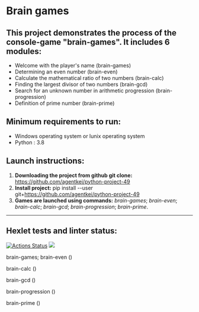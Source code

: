 # **Brain games**
## This project demonstrates the process of the console-game "brain-games". It includes 6 modules:

* Welcome with the player's name (brain-games)
* Determining an even number (brain-even)
* Calculate the mathematical ratio of two numbers (brain-calc)
* Finding the largest divisor of two numbers (brain-gcd)
* Search for an unknown number in arithmetic progression (brain-progression)
* Definition of prime number (brain-prime)


## Minimum requirements to run: 
* Windows operating system or lunix operating system
* Python : 3.8

## Launch instructions:
1) **Downloading the project from github git clone:** https://github.com/agentkei/python-project-49
2) **Install project:** pip install --user git+https://github.com/agentkei/python-project-49 
3) **Games are launched using commands:**  *brain-games*; *brain-even*; *brain-calc*; *brain-gcd*; *brain-progression*; *brain-prime*.
-------
## **Hexlet tests and linter status:**
[![Actions Status](https://github.com/agentkei/python-project-49/workflows/hexlet-check/badge.svg)](https://github.com/agentkei/python-project-49/actions)
<a href="https://codeclimate.com/github/agentkei/python-project-49/maintainability">
<img src="https://api.codeclimate.com/v1/badges/9e13e803cdf37cbb85d5/maintainability" /></a>


brain-games; brain-even (<script id="asciicast-cpsSTIzjW142GwlrDU76yDZWh" src="https://asciinema.org/a/cpsSTIzjW142GwlrDU76yDZWh.js" async></script>)

brain-calc (<script id="asciicast-8B978GI9dNuMG5BwHFzkhDvBK" src="https://asciinema.org/a/8B978GI9dNuMG5BwHFzkhDvBK.js" async></script>)

brain-gcd (<script id="asciicast-zOM5Jps2gGGFvJbXW1GtjWgTJ" src="https://asciinema.org/a/zOM5Jps2gGGFvJbXW1GtjWgTJ.js" async></script>)

brain-progression (<script id="asciicast-o6FxpFzCYwhlddBumJPChod5q" src="https://asciinema.org/a/o6FxpFzCYwhlddBumJPChod5q.js" async></script>)

brain-prime (<script id="asciicast-MUi535VsVV8Z87iTIQkSeVjhl" src="https://asciinema.org/a/MUi535VsVV8Z87iTIQkSeVjhl.js" async></script>)